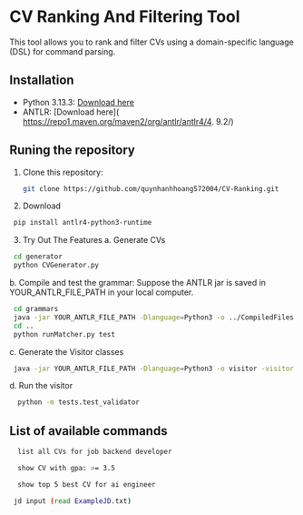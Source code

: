 # CV Ranking And Filtering Tool

This tool allows you to rank and filter CVs using a domain-specific language (DSL) for command parsing.

## Installation

- Python 3.13.3: [Download here](https://www.python.org/downloads/)
- ANTLR: [Download here]( https://repo1.maven.org/maven2/org/antlr/antlr4/4.
  9.2/)

## Runing the repository

1. Clone this repository:

   ```bash
   git clone https://github.com/quynhanhhoang572004/CV-Ranking.git
   ```

2. Download

```bash
 pip install antlr4-python3-runtime
```

3. Try Out The Features
   a. Generate CVs

```bash
 cd generator
 python CVGenerator.py
```

b. Compile and test the grammar:
Suppose the ANTLR jar is saved in YOUR_ANTLR_FILE_PATH in your local computer.

```bash
 cd grammars
 java -jar YOUR_ANTLR_FILE_PATH -Dlanguage=Python3 -o ../CompiledFiles JDMatcher.g4
 cd ..
 python runMatcher.py test
```

c. Generate the Visitor classes

```bash
 java -jar YOUR_ANTLR_FILE_PATH -Dlanguage=Python3 -o visitor -visitor JDMatcher.g4
```

d. Run the visitor

```bash
  python -m tests.test_validator
```

## List of available commands

```bash
  list all CVs for job backend developer
```

```bash
  show CV with gpa: >= 3.5
```

```bash
  show top 5 best CV for ai engineer
```

```bash
 jd input (read ExampleJD.txt)
```
